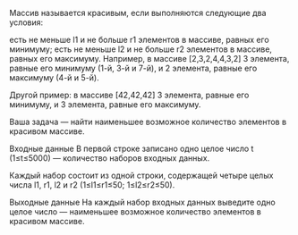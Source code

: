 Массив называется красивым, если выполняются следующие два условия:

есть не меньше l1 и не больше r1 элементов в массиве, равных его минимуму;
есть не меньше l2 и не больше r2 элементов в массиве, равных его максимуму.
Например, в массиве [2,3,2,4,4,3,2] 3 элемента, равные его минимуму (1-й, 3-й и 7-й), и 2 элемента, равные его максимуму (4-й и 5-й).

Другой пример: в массиве [42,42,42] 3 элемента, равные его минимуму, и 3 элемента, равные его максимуму.

Ваша задача — найти наименьшее возможное количество элементов в красивом массиве.

Входные данные
В первой строке записано одно целое число t (1≤t≤5000) — количество наборов входных данных.

Каждый набор состоит из одной строки, содержащей четыре целых числа l1, r1, l2 и r2 (1≤l1≤r1≤50; 1≤l2≤r2≤50).

Выходные данные
На каждый набор входных данных выведите одно целое число — наименьшее возможное количество элементов в красивом массиве.